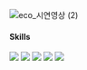 ![eco_시연영상 (2)](https://user-images.githubusercontent.com/49777530/121124846-8fce2700-c860-11eb-89c0-d84e3fc75880.gif)



#### Skills
<div> 
<img src="https://img.shields.io/badge/TypeScript-3178C6?style=flat-square&logo=TypeScript&logoColor=white"/>
<img src="https://img.shields.io/badge/HTML5-E34F26?style=flat-square&logo=HTML5&logoColor=white"/>
<img src="https://img.shields.io/badge/CSS3-1572B6?style=flat-square&logo=CSS3&logoColor=white"/>
<img src="https://img.shields.io/badge/React-61DAFB?style=flat-square&logo=React&logoColor=white"/>
<img src="https://img.shields.io/badge/styled%20components-DB7093?style=flat-square&logo=styled-components&logoColor=white"/>
</div>

